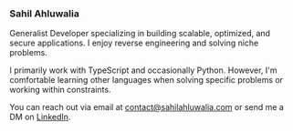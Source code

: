 ### Sahil Ahluwalia
Generalist Developer specializing in building scalable, optimized, and secure applications. I enjoy reverse engineering and solving niche problems.

I primarily work with TypeScript and occasionally Python. However, I'm comfortable learning other languages when solving specific problems or working within constraints.

You can reach out via email at [contact@sahilahluwalia.com](mailto:contact@sahilahluwalia.com) or send me a DM on [LinkedIn](https://www.linkedin.com/in/iamsahilahluwalia/).
